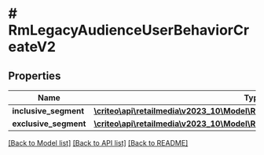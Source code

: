 # # RmLegacyAudienceUserBehaviorCreateV2

## Properties

Name | Type | Description | Notes
------------ | ------------- | ------------- | -------------
**inclusive_segment** | [**\criteo\api\retailmedia\v2023_10\Model\RmLegacySegmentUserBehaviorCreateV2**](RmLegacySegmentUserBehaviorCreateV2.md) |  |
**exclusive_segment** | [**\criteo\api\retailmedia\v2023_10\Model\RmLegacySegmentUserBehaviorCreateV2**](RmLegacySegmentUserBehaviorCreateV2.md) |  | [optional]

[[Back to Model list]](../../README.md#models) [[Back to API list]](../../README.md#endpoints) [[Back to README]](../../README.md)
